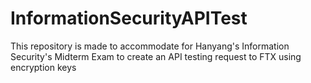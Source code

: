 # InformationSecurityAPITest
This repository is made to accommodate for Hanyang's Information Security's Midterm Exam to create an API testing request to FTX using encryption keys 
